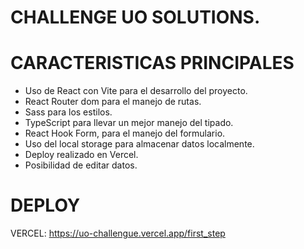 # CHALLENGE UO SOLUTIONS.

# CARACTERISTICAS PRINCIPALES

- Uso de React con Vite para el desarrollo del proyecto.
- React Router dom para el manejo de rutas.
- Sass para los estilos.
- TypeScript para llevar un mejor manejo del tipado.
- React Hook Form, para el manejo del formulario.
- Uso del local storage para almacenar datos localmente.
- Deploy realizado en Vercel.
- Posibilidad de editar datos.

# DEPLOY

VERCEL: https://uo-challengue.vercel.app/first_step
